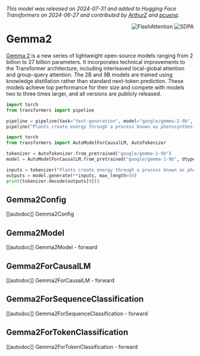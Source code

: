 
<!--Copyright 2024 The HuggingFace Team. All rights reserved.

Licensed under the Apache License, Version 2.0 (the "License"); you may not use this file except in compliance with
the License. You may obtain a copy of the License at

http://www.apache.org/licenses/LICENSE-2.0

Unless required by applicable law or agreed to in writing, software distributed under the License is distributed on
an "AS IS" BASIS, WITHOUT WARRANTIES OR CONDITIONS OF ANY KIND, either express or implied. See the License for the
specific language governing permissions and limitations under the License.

⚠️ Note that this file is in Markdown but contain specific syntax for our doc-builder (similar to MDX) that may not be
rendered properly in your Markdown viewer.

-->
*This model was released on 2024-07-31 and added to Hugging Face Transformers on 2024-06-27 and contributed by [ArthurZ](https://huggingface.co/ArthurZ) and [pcuenq](https://huggingface.co/pcuenq).*

<div style="float: right;">
    <div class="flex flex-wrap space-x-1">
        <img alt="FlashAttention" src="https://img.shields.io/badge/%E2%9A%A1%EF%B8%8E%20FlashAttention-eae0c8?style=flat">
        <img alt="SDPA" src="https://img.shields.io/badge/SDPA-DE3412?style=flat&logo=pytorch&logoColor=white">
    </div>
</div>

# Gemma2

[Gemma 2](https://huggingface.co/papers/2408.00118) is a new series of lightweight open-source models ranging from 2 billion to 27 billion parameters. It incorporates technical improvements to the Transformer architecture, including interleaved local-global attention and group-query attention. The 2B and 9B models are trained using knowledge distillation rather than standard next-token prediction. These models achieve top performance for their size and compete with models two to three times larger, and all versions are publicly released.

<hfoptions id="usage">
<hfoption id="Pipeline">

```py
import torch
from transformers import pipeline

pipeline = pipeline(task="text-generation", model="google/gemma-2-9b", dtype="auto",)
pipeline("Plants create energy through a process known as photosynthesis.")
```

</hfoption>
<hfoption id="AutoModel">

```py
import torch
from transformers import AutoModelForCausalLM, AutoTokenizer

tokenizer = AutoTokenizer.from_pretrained("google/gemma-2-9b")
model = AutoModelForCausalLM.from_pretrained("google/gemma-2-9b", dtype="auto",)

inputs = tokenizer("Plants create energy through a process known as photosynthesis.", return_tensors="pt")
outputs = model.generate(**inputs, max_length=50)
print(tokenizer.decode(outputs[0]))
```

</hfoption>
</hfoptions>

## Gemma2Config

[[autodoc]] Gemma2Config

## Gemma2Model

[[autodoc]] Gemma2Model
    - forward

## Gemma2ForCausalLM

[[autodoc]] Gemma2ForCausalLM
    - forward

## Gemma2ForSequenceClassification

[[autodoc]] Gemma2ForSequenceClassification
    - forward

## Gemma2ForTokenClassification

[[autodoc]] Gemma2ForTokenClassification
    - forward
